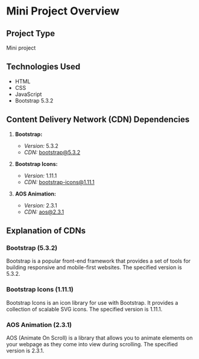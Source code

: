 # Mini Project Overview

## Project Type
Mini project

## Technologies Used
- HTML
- CSS
- JavaScript
- Bootstrap 5.3.2

## Content Delivery Network (CDN) Dependencies
1. **Bootstrap:**
   - *Version:* 5.3.2
   - *CDN:* [bootstrap@5.3.2](https://getbootstrap.com/docs/5.3/getting-started/introduction/)

2. **Bootstrap Icons:**
   - *Version:* 1.11.1
   - *CDN:* [bootstrap-icons@1.11.1](https://icons.getbootstrap.com/)

3. **AOS Animation:**
   - *Version:* 2.3.1
   - *CDN:* [aos@2.3.1](https://michalsnik.github.io/aos/)

## Explanation of CDNs
### Bootstrap (5.3.2)
Bootstrap is a popular front-end framework that provides a set of tools for building responsive and mobile-first websites. The specified version is 5.3.2.

### Bootstrap Icons (1.11.1)
Bootstrap Icons is an icon library for use with Bootstrap. It provides a collection of scalable SVG icons. The specified version is 1.11.1.

### AOS Animation (2.3.1)
AOS (Animate On Scroll) is a library that allows you to animate elements on your webpage as they come into view during scrolling. The specified version is 2.3.1.
